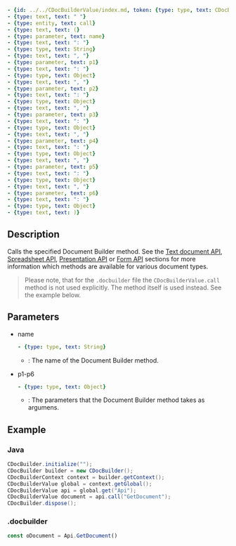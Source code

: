 ```yml signature
- {id: ../../CDocBuilderValue/index.md, token: {type: type, text: CDocBuilderValue}}
- {type: text, text: " "}
- {type: entity, text: call}
- {type: text, text: (}
- {type: parameter, text: name}
- {type: text, text: ": "}
- {type: type, text: String}
- {type: text, text: ", "}
- {type: parameter, text: p1}
- {type: text, text: ": "}
- {type: type, text: Object}
- {type: text, text: ", "}
- {type: parameter, text: p2}
- {type: text, text: ": "}
- {type: type, text: Object}
- {type: text, text: ", "}
- {type: parameter, text: p3}
- {type: text, text: ": "}
- {type: type, text: Object}
- {type: text, text: ", "}
- {type: parameter, text: p4}
- {type: text, text: ": "}
- {type: type, text: Object}
- {type: text, text: ", "}
- {type: parameter, text: p5}
- {type: text, text: ": "}
- {type: type, text: Object}
- {type: text, text: ", "}
- {type: parameter, text: p6}
- {type: text, text: ": "}
- {type: type, text: Object}
- {type: text, text: )}
```

## Description

Calls the specified Document Builder method. See the [Text document API](../../../../../Office%20API/Usage%20API/Text%20Document%20API/index.md), [Spreadsheet API](../../../../../Office%20API/Usage%20API/Spreadsheet%20API/index.md), [Presentation API](../../../../../Office%20API/Usage%20API/Presentation%20API/index.md) or [Form API](../../../../../Office%20API/Usage%20API/Form%20API/index.md) sections for more information which methods are available for various document types.

> Please note, that for the `.docbuilder` file the `CDocBuilderValue.call` method is not used explicitly. The method itself is used instead. See the example below.

## Parameters

<parameters>

- name

  ```yml signature.variant="inline"
  - {type: type, text: String}
  ```

  - : The name of the Document Builder method.

- p1-p6

  ```yml signature.variant="inline"
  - {type: type, text: Object}
  ```

  - : The parameters that the Document Builder method takes as argumens.

</parameters>

## Example

### Java

``` java
CDocBuilder.initialize("");
CDocBuilder builder = new CDocBuilder();
CDocBuilderContext context = builder.getContext();
CDocBuilderValue global = context.getGlobal();
CDocBuilderValue api = global.get("Api");
CDocBuilderValue document = api.call("GetDocument");
CDocBuilder.dispose();
```

### .docbuilder

```ts
const oDocument = Api.GetDocument()
```
